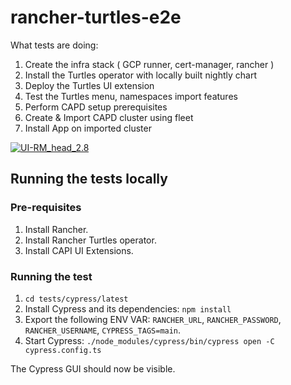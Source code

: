 # rancher-turtles-e2e

What tests are doing:
1. Create the infra stack ( GCP runner, cert-manager, rancher )
2. Install the Turtles operator with locally built nightly chart
3. Deploy the Turtles UI extension
4. Test the Turtles menu, namespaces import features
5. Perform CAPD setup prerequisites
6. Create & Import CAPD cluster using fleet
7. Install App on imported cluster


[![UI-RM_head_2.8](https://github.com/rancher-sandbox/rancher-turtles-e2e/actions/workflows/ui-rm_head_2.8.yaml/badge.svg?branch=main)](https://github.com/rancher-sandbox/rancher-turtles-e2e/actions/workflows/ui-rm_head_2.8.yaml)

## Running the tests locally

### Pre-requisites
1. Install Rancher.
2. Install Rancher Turtles operator.
3. Install CAPI UI Extensions.

### Running the test
1. `cd tests/cypress/latest`
2. Install Cypress and its dependencies: `npm install`
3. Export the following ENV VAR: `RANCHER_URL`, `RANCHER_PASSWORD`, `RANCHER_USERNAME`, `CYPRESS_TAGS=main`.
4. Start Cypress: `./node_modules/cypress/bin/cypress open -C cypress.config.ts`

The Cypress GUI should now be visible.
